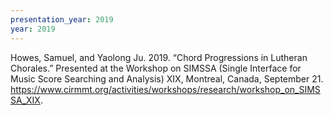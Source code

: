 ```yaml
---
presentation_year: 2019
year: 2019
---
```


Howes, Samuel, and Yaolong Ju. 2019. “Chord Progressions in Lutheran Chorales.” Presented at the Workshop on SIMSSA (Single Interface for Music Score Searching and Analysis) XIX, Montreal, Canada, September 21. <a href="https://www.cirmmt.org/activities/workshops/research/workshop_on_SIMSSA_XIX">https://www.cirmmt.org/activities/workshops/research/workshop_on_SIMSSA_XIX</a>.